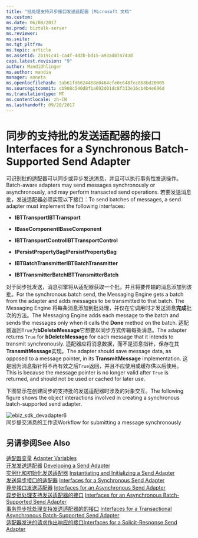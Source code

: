 ```yaml
---
title: "批处理支持异步接口发送适配器 |Microsoft 文档"
ms.custom: 
ms.date: 06/08/2017
ms.prod: biztalk-server
ms.reviewer: 
ms.suite: 
ms.tgt_pltfrm: 
ms.topic: article
ms.assetid: 2b191c41-ca4f-4d2b-bd15-a93ad87a743d
caps.latest.revision: "9"
author: MandiOhlinger
ms.author: mandia
manager: anneta
ms.openlocfilehash: 3ab61fd6624468e0464cfe0c648fcc868bd20005
ms.sourcegitcommit: cb908c540d8f1a692d01dc8f313e16cb4b4e696d
ms.translationtype: MT
ms.contentlocale: zh-CN
ms.lasthandoff: 09/20/2017
---
```

# <a name="interfaces-for-a-synchronous-batch-supported-send-adapter"></a><span data-ttu-id="0a10e-102">同步的支持批的发送适配器的接口</span><span class="sxs-lookup"><span data-stu-id="0a10e-102">Interfaces for a Synchronous Batch-Supported Send Adapter</span></span>
<span data-ttu-id="0a10e-103">可识别批的适配器可以同步或异步发送消息，并且可以执行事务性发送操作。</span><span class="sxs-lookup"><span data-stu-id="0a10e-103">Batch-aware adapters may send messages synchronously or asynchronously, and may perform transacted send operations.</span></span> <span data-ttu-id="0a10e-104">若要发送消息批，发送适配器必须实现以下接口：</span><span class="sxs-lookup"><span data-stu-id="0a10e-104">To send batches of messages, a send adapter must implement the following interfaces:</span></span>  
  
-   <span data-ttu-id="0a10e-105">**IBTTransport**</span><span class="sxs-lookup"><span data-stu-id="0a10e-105">**IBTTransport**</span></span>  
  
-   <span data-ttu-id="0a10e-106">**IBaseComponent**</span><span class="sxs-lookup"><span data-stu-id="0a10e-106">**IBaseComponent**</span></span>  
  
-   <span data-ttu-id="0a10e-107">**IBTTransportControl**</span><span class="sxs-lookup"><span data-stu-id="0a10e-107">**IBTTransportControl**</span></span>  
  
-   <span data-ttu-id="0a10e-108">**IPersistPropertyBag**</span><span class="sxs-lookup"><span data-stu-id="0a10e-108">**IPersistPropertyBag**</span></span>  
  
-   <span data-ttu-id="0a10e-109">**IBTBatchTransmitter**</span><span class="sxs-lookup"><span data-stu-id="0a10e-109">**IBTBatchTransmitter**</span></span>  
  
-   <span data-ttu-id="0a10e-110">**IBTTransmitterBatch**</span><span class="sxs-lookup"><span data-stu-id="0a10e-110">**IBTTransmitterBatch**</span></span>  
  
 <span data-ttu-id="0a10e-111">对于同步批发送，消息引擎将从适配器获取一个批，并且将要传输的消息添加到该批。</span><span class="sxs-lookup"><span data-stu-id="0a10e-111">For the synchronous batch send, the Messaging Engine gets a batch from the adapter and adds messages to be transmitted to that batch.</span></span> <span data-ttu-id="0a10e-112">The Messaging Engine 将每条消息添加到批处理，并仅在它调用时才发送消息**完成**批次的方法。</span><span class="sxs-lookup"><span data-stu-id="0a10e-112">The Messaging Engine adds each message to the batch and sends the messages only when it calls the **Done** method on the batch.</span></span> <span data-ttu-id="0a10e-113">适配器返回`True`为**bDeleteMessage**它想要以同步方式传输每条消息。</span><span class="sxs-lookup"><span data-stu-id="0a10e-113">The adapter returns `True` for **bDeleteMessage** for each message that it intends to transmit synchronously.</span></span> <span data-ttu-id="0a10e-114">适配器应将消息数据，而不是消息指针，保存在其**TransmitMessage**实现。</span><span class="sxs-lookup"><span data-stu-id="0a10e-114">The adapter should save message data, as opposed to a message pointer, in its **TransmitMessage** implementation.</span></span> <span data-ttu-id="0a10e-115">这是因为消息指针将不再有效之后`True`返回，并且不应使用或缓存供以后使用。</span><span class="sxs-lookup"><span data-stu-id="0a10e-115">This is because the message pointer is no longer valid after `True` is returned, and should not be used or cached for later use.</span></span>  
  
 <span data-ttu-id="0a10e-116">下图显示在创建同步的支持批的发送适配器时涉及的对象交互。</span><span class="sxs-lookup"><span data-stu-id="0a10e-116">The following figure shows the object interactions involved in creating a synchronous batch-supported send adapter.</span></span>  
  
 ![](../core/media/ebiz-sdk-devadapter6.gif "ebiz_sdk_devadapter6")  
<span data-ttu-id="0a10e-117">同步提交消息的工作流</span><span class="sxs-lookup"><span data-stu-id="0a10e-117">Workflow for submitting a message synchronously</span></span>  
  
## <a name="see-also"></a><span data-ttu-id="0a10e-118">另请参阅</span><span class="sxs-lookup"><span data-stu-id="0a10e-118">See Also</span></span>  
 <span data-ttu-id="0a10e-119">[适配器变量](../core/adapter-variables.md) </span><span class="sxs-lookup"><span data-stu-id="0a10e-119">[Adapter Variables](../core/adapter-variables.md) </span></span>  
 <span data-ttu-id="0a10e-120">[开发发送适配器](../core/developing-a-send-adapter.md) </span><span class="sxs-lookup"><span data-stu-id="0a10e-120">[Developing a Send Adapter](../core/developing-a-send-adapter.md) </span></span>  
 <span data-ttu-id="0a10e-121">[实例化和初始化发送适配器](../core/instantiating-and-initializing-a-send-adapter.md) </span><span class="sxs-lookup"><span data-stu-id="0a10e-121">[Instantiating and Initializing a Send Adapter](../core/instantiating-and-initializing-a-send-adapter.md) </span></span>  
 <span data-ttu-id="0a10e-122">[发送异步接口的适配器](../core/interfaces-for-a-synchronous-send-adapter.md) </span><span class="sxs-lookup"><span data-stu-id="0a10e-122">[Interfaces for a Synchronous Send Adapter](../core/interfaces-for-a-synchronous-send-adapter.md) </span></span>  
 <span data-ttu-id="0a10e-123">[异步接口发送适配器](../core/interfaces-for-an-asynchronous-send-adapter.md) </span><span class="sxs-lookup"><span data-stu-id="0a10e-123">[Interfaces for an Asynchronous Send Adapter](../core/interfaces-for-an-asynchronous-send-adapter.md) </span></span>  
 <span data-ttu-id="0a10e-124">[异步批处理支持发送适配器的接口](../core/interfaces-for-an-asynchronous-batch-supported-send-adapter.md) </span><span class="sxs-lookup"><span data-stu-id="0a10e-124">[Interfaces for an Asynchronous Batch-Supported Send Adapter](../core/interfaces-for-an-asynchronous-batch-supported-send-adapter.md) </span></span>  
 <span data-ttu-id="0a10e-125">[事务异步批处理支持发送适配器的的接口](../core/interfaces-for-a-transactional-asynchronous-batch-supported-send-adapter.md) </span><span class="sxs-lookup"><span data-stu-id="0a10e-125">[Interfaces for a Transactional Asynchronous Batch-Supported Send Adapter](../core/interfaces-for-a-transactional-asynchronous-batch-supported-send-adapter.md) </span></span>  
 [<span data-ttu-id="0a10e-126">适配器发送的请求作出响应的接口</span><span class="sxs-lookup"><span data-stu-id="0a10e-126">Interfaces for a Solicit-Response Send Adapter</span></span>](../core/interfaces-for-a-solicit-response-send-adapter.md)